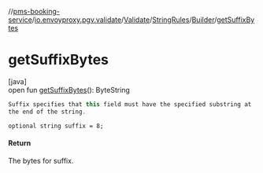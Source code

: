 //[pms-booking-service](../../../../../index.md)/[io.envoyproxy.pgv.validate](../../../index.md)/[Validate](../../index.md)/[StringRules](../index.md)/[Builder](index.md)/[getSuffixBytes](get-suffix-bytes.md)

# getSuffixBytes

[java]\
open fun [getSuffixBytes](get-suffix-bytes.md)(): ByteString

```kotlin
Suffix specifies that this field must have the specified substring at
the end of the string.

```
`optional string suffix = 8;`

#### Return

The bytes for suffix.